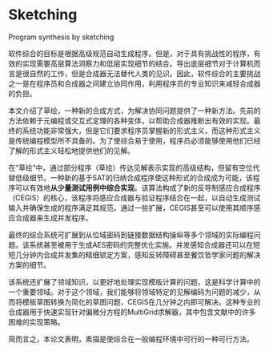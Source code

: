 # Sketching








Program synthesis by sketching



软件综合的目标是根据高级规范自动生成程序。但是，对于具有挑战性的程序，有效的实现需要高层算法洞察力和低层实现细节的结合。导出底层细节对于计算机而言是很自然的工作，但是合成器无法替代人类的见识。因此，软件综合的主要挑战之一是在程序员和合成器之间建立协同作用，利用程序员的专业知识来减轻合成器的负担。

本文介绍了草绘，一种新的合成方式，为解决协同问题提供了一种新方法。先前的方法依赖于元编程或交互式定理的各种变体，以帮助合成器推断出有效的实现。最终的系统功能非常强大，但是它们要求程序员掌握新的形式主义，而这种形式主义是传统编程模型所不具备的。为了使综合易于使用，程序员必须能够使用他们已经了解的形式主义轻松地提供他们的见解。

在“草绘”中，通过部分程序（草绘）传达见解表示实现的高级结构，但留有空位代替低级细节。一种新的基于SAT的归纳合成程序使这种形式的合成成为可能，该程序可以有效地**从少量测试用例中综合实现**。该算法构成了新的反导制感应合成程序（CEGIS）的核心，该程序将感应合成器与验证程序结合在一起，以自动生成测试输入并确保生成的程序满足其规范。通过一些扩展，CEGIS甚至可以使用其顺序感应合成器来生成并发程序。

最终的综合系统可扩展到从位域密码到链接数据结构操纵等多个领域的实际编程问题。该系统甚至被用于生成AES密码的完整优化实施。并发感知合成器还可以在短短几分钟内合成并发集的精细锁定方案，感知反转障碍甚至餐饮哲学家问题的解决方案的细节。

该系统还扩展了领域知识，以更好地处理实现模版计算的问题，这是科学计算中的一个重要领域。对于这个领域，我们能够将领域特定的见解编码为问题的减少，从而将模板草图转换为简化的草图问题，CEGIS在几分钟之内即可解决。这种专业的合成器用于快速实现针对偏微分方程的MultiGrid求解器，其中包含文献中的许多困难的实现策略。

简而言之，本论文表明，素描是使综合在一般编程环境中可行的一种可行方法。













